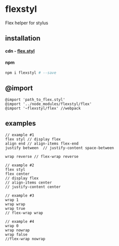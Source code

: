 # flexstyl
Flex helper for stylus

## installation
#### cdn - [flex.styl](https://npmcdn.com/flexstyl/flex.styl)
#### npm
```sh
npm i flexstyl # --save
```
## @import
```stylus
@import 'path_to_flex.styl'
@import '../node_modules/flexstyl/flex'
@import '~flexstyl/flex' //webpack
```

## examples
```stylus
// example #1
flex styl // display flex
align end // align-items flex-end
justify between  // justify-content space-between

wrap reverse // flex-wrap reverse

// example #2
flex styl
flex center
// display flex
// align-items center
// justify-content center

// example #3
wrap 1
wrap wrap
wrap true
// flex-wrap wrap

// example #4
wrap 0
wrap nowrap
wrap false
//flex-wrap nowrap
```
